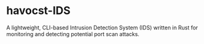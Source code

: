# havocst-IDS
A lightweight, CLI-based Intrusion Detection System (IDS) written in Rust for monitoring and detecting potential port scan attacks.
